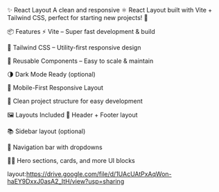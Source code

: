 ✨ React Layout 
A clean and responsive ⚛️ React Layout built with Vite + Tailwind CSS, perfect for starting new projects! 🚀

📦 Features
⚡ Vite – Super fast development & build

💨 Tailwind CSS – Utility-first responsive design

🧱 Reusable Components – Easy to scale & maintain

🌗 Dark Mode Ready (optional)

📱 Mobile-First Responsive Layout

📁 Clean project structure for easy development

🖼️ Layouts Included
📄 Header + Footer layout

📚 Sidebar layout (optional)

🧭 Navigation bar with dropdowns

🧑‍💻 Hero sections, cards, and more UI blocks

layout:https://drive.google.com/file/d/1UAcUAtPxAqWon-haEY9DxxJ0asA2_ItH/view?usp=sharing

